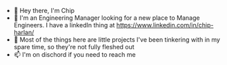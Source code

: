 - 👋 Hey there, I'm Chip
- 👀 I'm an Engineering Manager looking for a new place to Manage Engineers. I have a linkedIn thing at https://www.linkedin.com/in/chip-harlan/
- 🌱 Most of the things here are little projects I've been tinkering with in my spare time, so they're not fully fleshed out
- 📫 I'm on dischord if you need to reach me

<!---
chippenzie/chippenzie is a ✨ special ✨ repository because its `README.md` (this file) appears on your GitHub profile.
You can click the Preview link to take a look at your changes.
--->
